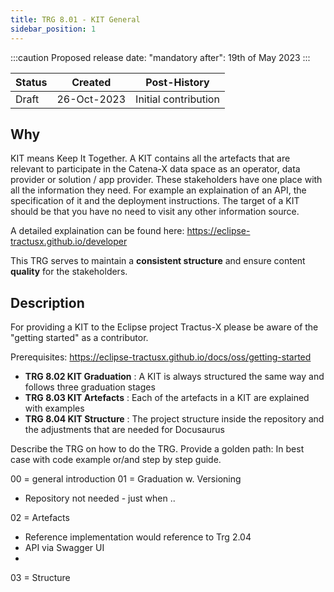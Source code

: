```yaml
---
title: TRG 8.01 - KIT General
sidebar_position: 1
---
```


:::caution
Proposed release date: "mandatory after": 19th of May 2023
:::

| Status     | Created      | Post-History                           |
|------------|--------------|----------------------------------------|
| Draft      | 26-Oct-2023  | Initial contribution                   |

## Why

KIT means Keep It Together. A KIT contains all the artefacts that are relevant to participate in the Catena-X data space as an operator, data provider or solution / app provider. These stakeholders have one place with all the information they need. For example an explaination of an API, the specification of it and the deployment instructions. The target of a KIT should be that you have no need to visit any other information source.

A detailed explaination can be found here:
https://eclipse-tractusx.github.io/developer

This TRG serves to maintain a **consistent structure** and ensure content **quality** for the stakeholders.

## Description

For providing a KIT to the Eclipse project Tractus-X please be aware of the "getting started" as a contributor.

Prerequisites:
https://eclipse-tractusx.github.io/docs/oss/getting-started

- **TRG 8.02 KIT Graduation** : A KIT is always structured the same way and follows three graduation stages
- **TRG 8.03 KIT Artefacts** : Each of the artefacts in a KIT are explained with examples
- **TRG 8.04 KIT Structure** : The project structure inside the repository and the adjustments that are needed for Docusaurus 



Describe the TRG on how to do the TRG. Provide a golden path: In best case with code example or/and step by step guide.

00 = general introduction
01 = Graduation w. Versioning
- Repository not needed - just when .. 

02 = Artefacts
- Reference implementation would reference to Trg 2.04
- API via Swagger UI
- 
03 = Structure 
